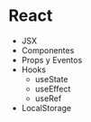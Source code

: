 # React

- JSX
- Componentes
- Props y Eventos
- Hooks
  - useState
  - useEffect
  - useRef
- LocalStorage
